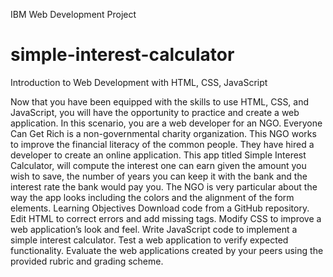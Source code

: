 IBM Web Development Project
# simple-interest-calculator

Introduction to Web Development with HTML, CSS, JavaScript

Now that you have been equipped with the skills to use HTML, CSS, and JavaScript, you will have the opportunity to practice and create a web application. In this scenario, you are a web developer for an NGO. Everyone Can Get Rich is a non-governmental charity organization. This NGO works to improve the financial literacy of the common people. They have hired a developer to create an online application. This app titled Simple Interest Calculator, will compute the interest one can earn given the amount you wish to save, the number of years you can keep it with the bank and the interest rate the bank would pay you. The NGO is very particular about the way the app looks including the colors and the alignment of the form elements.
Learning Objectives
Download code from a GitHub repository.
Edit HTML to correct errors and add missing tags.
Modify CSS to improve a web application’s look and feel.
Write JavaScript code to implement a simple interest calculator.
Test a web application to verify expected functionality.
Evaluate the web applications created by your peers using the provided rubric and grading scheme.
